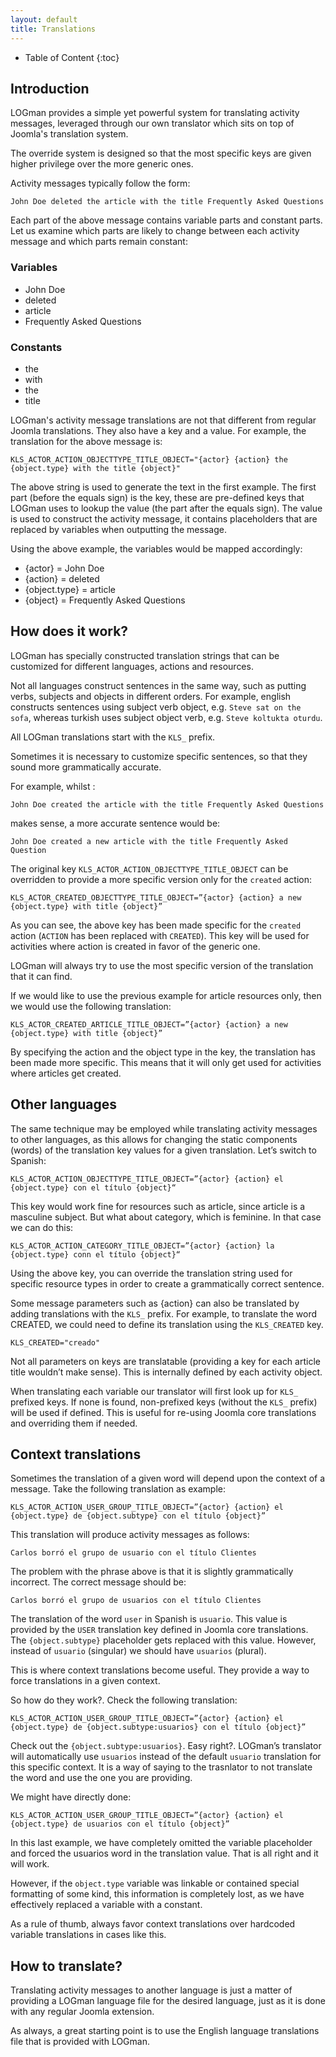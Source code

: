 ```yaml
---
layout: default
title: Translations
---
```


* Table of Content
{:toc}

## Introduction

LOGman provides a simple yet powerful system for translating activity messages, leveraged through our own translator which sits on top of Joomla's translation system.

The override system is designed so that the most specific keys are given higher privilege over the more generic ones.

Activity messages typically follow the form:

	John Doe deleted the article with the title Frequently Asked Questions

Each part of the above message contains variable parts and constant parts. Let us examine which parts are likely to change between each activity message and which parts remain constant:

### Variables

* John Doe
* deleted
* article
* Frequently Asked Questions

### Constants

* the
* with
* the
* title

LOGman's activity message translations are not that different from regular Joomla translations. They also have a key and a value. For example, the translation for the above message is:

	KLS_ACTOR_ACTION_OBJECTTYPE_TITLE_OBJECT="{actor} {action} the {object.type} with the title {object}"

The above string is used to generate the text in the first example. The first part (before the equals sign) is the key, these are pre-defined keys that LOGman uses to lookup the value (the part after the equals sign). The value is used to construct the activity message, it contains placeholders that are replaced by variables when outputting the message.

Using the above example, the variables would be mapped accordingly:

* {actor} = John Doe
* {action} = deleted
* {object.type} = article
* {object} = Frequently Asked Questions

## How does it work?

LOGman has specially constructed translation strings that can be customized for different languages, actions and resources.

Not all languages construct sentences in the same way, such as putting verbs, subjects and objects in different orders. For example, english constructs sentences using subject verb object, e.g. `Steve sat on the sofa`, whereas turkish uses subject object verb, e.g. `Steve koltukta oturdu`.

All LOGman translations start with the `KLS_` prefix.

Sometimes it is necessary to customize specific sentences, so that they sound more grammatically accurate.

For example, whilst :

	John Doe created the article with the title Frequently Asked Questions

makes sense, a more accurate sentence would be:

	John Doe created a new article with the title Frequently Asked Question

The original key `KLS_ACTOR_ACTION_OBJECTTYPE_TITLE_OBJECT` can be overridden to provide a more specific version only for the `created` action:

	KLS_ACTOR_CREATED_OBJECTTYPE_TITLE_OBJECT=”{actor} {action} a new {object.type} with title {object}”

As you can see, the above key has been made specific for the `created` action (`ACTION` has been replaced with `CREATED`). This key will be used for activities where action is created in favor of the generic one.

LOGman will always try to use the most specific version of the translation that it can find.

If we would like to use the previous example for article resources only, then we would use the following translation:

	KLS_ACTOR_CREATED_ARTICLE_TITLE_OBJECT=”{actor} {action} a new {object.type} with title {object}”
	
By specifying the action and the object type in the key, the translation has been made more specific. This means that it will only get used for activities where articles get created.

## Other languages

The same technique may be employed while translating activity messages to other languages, as this allows for changing the static components (words) of the translation key values for a given translation. Let’s switch to Spanish:

	KLS_ACTOR_ACTION_OBJECTTYPE_TITLE_OBJECT=”{actor} {action} el {object.type} con el título {object}“

This key would work fine for resources such as article, since article is a masculine subject. But what about category, which is feminine. In that case we can do this:

	KLS_ACTOR_ACTION_CATEGORY_TITLE_OBJECT=”{actor} {action} la {object.type} conn el título {object}“

Using the above key, you can override the translation string used for specific resource types in order to create a grammatically correct sentence.

Some message parameters such as {action} can also be translated by adding translations with the `KLS_` prefix. For example, to translate the word CREATED, we could need to define its translation using the `KLS_CREATED` key.

	KLS_CREATED="creado"

Not all parameters on keys are translatable (providing a key for each article title wouldn’t make sense). This is internally defined by each activity object.

When translating each variable our translator will first look up for `KLS_` prefixed keys. If none is found, non-prefixed keys (without the `KLS_` prefix) will be used if defined. This is useful for re-using Joomla core translations and overriding them if needed.

## Context translations

Sometimes the translation of a given word will depend upon the context of a message. Take the following translation as example:

	KLS_ACTOR_ACTION_USER_GROUP_TITLE_OBJECT=”{actor} {action} el {object.type} de {object.subtype} con el título {object}”

This translation will produce activity messages as follows:

	Carlos borró el grupo de usuario con el título Clientes

The problem with the phrase above is that it is slightly grammatically incorrect. The correct message should be:

	Carlos borró el grupo de usuarios con el título Clientes

The translation of the word `user` in Spanish is `usuario`. This value is provided by the `USER` translation key defined in Joomla core translations. The `{object.subtype}` placeholder gets replaced with this value. However, instead of `usuario` (singular) we should have `usuarios` (plural).

This is where context translations become useful. They provide a way to force translations in a given context.

So how do they work?. Check the following translation:

	KLS_ACTOR_ACTION_USER_GROUP_TITLE_OBJECT=”{actor} {action} el {object.type} de {object.subtype:usuarios} con el título {object}”

Check out the `{object.subtype:usuarios}`. Easy right?. LOGman’s translator will automatically use `usuarios` instead of the default `usuario` translation for this specific context. It is a way of saying to the trasnlator to not translate the word and use the one you are providing.

We might have directly done:

    KLS_ACTOR_ACTION_USER_GROUP_TITLE_OBJECT=”{actor} {action} el {object.type} de usuarios con el título {object}”

In this last example, we have completely omitted the variable placeholder and forced the usuarios word in the translation value. That is all right and it will work.

However, if the `object.type` variable was linkable or contained special formatting of some kind, this information is completely lost, as we have effectively replaced a variable with a constant.

As a rule of thumb, always favor context translations over hardcoded variable translations in cases like this.

## How to translate?

Translating activity messages to another language is just a matter of providing a LOGman language file for the desired language, just as it is done with any regular Joomla extension.

As always, a great starting point is to use the English language translations file that is provided with LOGman.
